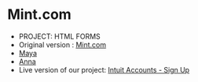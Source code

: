 # Mint.com
 <ul> 
    <li>PROJECT: HTML FORMS</li>
    <li>Original version : <a href="https://accounts.intuit.com/signup.html?offering_id=Intuit.ifs.mint&namespace_id=50000026&redirect_url=https%3A%2F%2Fmint.intuit.com%2Foverview.event%3Ftask%3DS#">Mint.com</a></li>
    <li><a href="https://github.com/maya88en">Maya</a></li>
    <li><a href="https://github.com/Anna-Myzukina">Anna</a></li>
    <li>Live version of our project: <a href="https://maya88en.github.io/Mint.com/">Intuit Accounts - Sign Up</a></li>
 </ul>